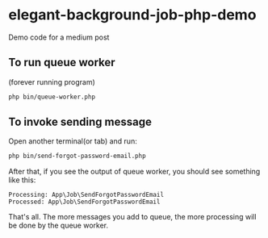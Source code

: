 # elegant-background-job-php-demo
Demo code for a medium post

## To run queue worker
(forever running program)
```bash
php bin/queue-worker.php
```

## To invoke sending message
Open another terminal(or tab) and run:
```bash
php bin/send-forgot-password-email.php
```

After that, if you see the output of queue worker, you should see something like this:

```
Processing: App\Job\SendForgotPasswordEmail
Processed: App\Job\SendForgotPasswordEmail
```

That's all. The more messages you add to queue, the more processing will be done by the queue worker. 

